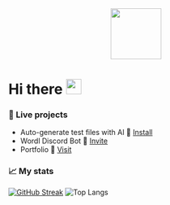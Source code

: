 <!--
**atikahe/atikahe** is a ✨ _special_ ✨ repository because its `README.md` (this file) appears on your GitHub profile.

Here are some ideas to get you started:

- 🔭 I’m currently working on ...
- 🌱 I’m currently learning ...
- 👯 I’m looking to collaborate on ...
- 🤔 I’m looking for help with ...
- 💬 Ask me about ...
- 📫 How to reach me: ...
- 😄 Pronouns: ...
- ⚡ Fun fact: ...
-->


<div id="header" align="center">
  <img src="https://media.giphy.com/media/WFZvB7VIXBgiz3oDXE/giphy.gif" width="100"/>
</div>
<h1>
  Hi there
  <img src="https://media.giphy.com/media/hvRJCLFzcasrR4ia7z/giphy.gif" width="30px"/>
</h1>

### 🌱 Live projects
- Auto-generate test files with AI 🔗 [Install](https://github.com/atikahe/auto-test)
- Wordl Discord Bot 🔗 [Invite](https://dsc.gg/wordl)
- Portfolio 🔗 [Visit](https://atikah.vercel.app)

### 📈 My stats
[![GitHub Streak](http://github-readme-streak-stats.herokuapp.com?user=atikahe&theme=onedark)](https://git.io/streak-stats)
![Top Langs](https://github-readme-stats.vercel.app/api/top-langs/?username=atikahe&layout=compact&theme=onedark)
<!--
(https://github.com/anuraghazra/github-readme-stats) 
-->
